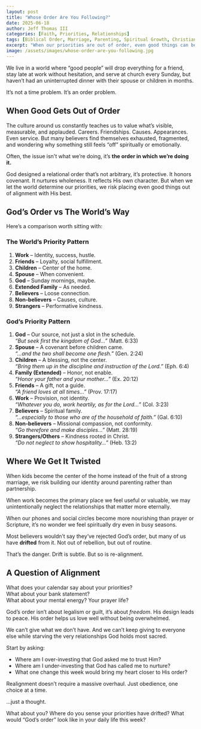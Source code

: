 ```yaml
---
layout: post
title: "Whose Order Are You Following?"
date: 2025-06-18
author: Jeff Thomas III
categories: [Faith, Priorities, Relationships]
tags: [Biblical Order, Marriage, Parenting, Spiritual Growth, Christian Living]
excerpt: "When our priorities are out of order, even good things can become distractions from God’s best. What if real peace begins by realigning with God’s original design?"
image: /assets/images/whose-order-are-you-following.jpg
---
```


We live in a world where “good people” will drop everything for a friend, stay late at work without hesitation, and serve at church every Sunday, but haven’t had an uninterrupted dinner with their spouse or children in months. 

It’s not a time problem. It’s an order problem.

## When Good Gets Out of Order

The culture around us constantly teaches us to value what’s visible, measurable, and applauded. Careers. Friendships. Causes. Appearances. Even service. But many believers find themselves exhausted, fragmented, and wondering why something still feels “off” spiritually or emotionally.

Often, the issue isn't what we’re doing, it’s **the order in which we’re doing it.**

God designed a relational order that’s not arbitrary, it’s protective. It honors covenant. It nurtures wholeness. It reflects His own character. But when we let the world determine our priorities, we risk placing even good things out of alignment with His best.

## God’s Order vs The World’s Way

Here’s a comparison worth sitting with:

### The World’s Priority Pattern
1. **Work** – Identity, success, hustle.
2. **Friends** – Loyalty, social fulfillment.
3. **Children** – Center of the home.
4. **Spouse** – When convenient.
5. **God** – Sunday mornings, maybe.
6. **Extended Family** – As needed.
7. **Believers** – Loose connection.
8. **Non-believers** – Causes, culture.
9. **Strangers** – Performative kindness.

### God’s Priority Pattern
1. **God** – Our source, not just a slot in the schedule.  
   _“But seek first the kingdom of God…”_ (Matt. 6:33)  
2. **Spouse** – A covenant before children came.  
   _“…and the two shall become one flesh.”_ (Gen. 2:24)  
3. **Children** – A blessing, not the center.  
   _“Bring them up in the discipline and instruction of the Lord.”_ (Eph. 6:4)  
4. **Family (Extended)** – Honor, not enable.  
   _“Honor your father and your mother…”_ (Ex. 20:12)  
5. **Friends** – A gift, not a guide.  
   _“A friend loves at all times…”_ (Prov. 17:17)  
6. **Work** – Provision, not identity.  
   _“Whatever you do, work heartily, as for the Lord…”_ (Col. 3:23)  
7. **Believers** – Spiritual family.  
   _“…especially to those who are of the household of faith.”_ (Gal. 6:10)  
8. **Non-believers** – Missional compassion, not conformity.  
   _“Go therefore and make disciples…”_ (Matt. 28:19)  
9. **Strangers/Others** – Kindness rooted in Christ.  
   _“Do not neglect to show hospitality…”_ (Heb. 13:2)

## Where We Get It Twisted

When kids become the center of the home instead of the fruit of a strong marriage, we risk building our identity around parenting rather than partnership.

When work becomes the primary place we feel useful or valuable, we may unintentionally neglect the relationships that matter more eternally.

When our phones and social circles become more nourishing than prayer or Scripture, it’s no wonder we feel spiritually dry even in busy seasons.

Most believers wouldn’t say they’ve rejected God’s order, but many of us have **drifted** from it. Not out of rebellion, but out of routine.

That’s the danger. Drift is subtle. But so is re-alignment.

## A Question of Alignment

What does your calendar say about your priorities?  
What about your bank statement?  
What about your mental energy? Your prayer life?

God’s order isn’t about legalism or guilt, it’s about *freedom*. His design leads to peace. His order helps us love well without being overwhelmed.

We can’t give what we don’t have. And we can’t keep giving to everyone else while starving the very relationships God holds most sacred.

Start by asking:
- Where am I over-investing that God asked me to trust Him?
- Where am I under-investing that God has called me to nurture?
- What one change this week would bring my heart closer to His order?

Realignment doesn’t require a massive overhaul. Just obedience, one choice at a time.

…just a thought.

What about you?
Where do you sense your priorities have drifted?
What would “God’s order” look like in your daily life this week?
